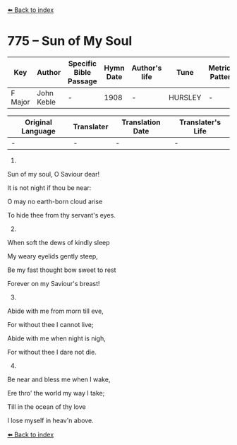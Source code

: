 [⬅️ Back to index](../README.md)

# 775 – Sun of My Soul

Key | Author   | Specific Bible Passage     |Hymn Date |Author's life |Tune |Metrical Pattern   |Composer/Source
-- | --------- | ---------------------------|----------|--------------|-----|-------------------|-------------  
F Major |John Keble |- |1908 |- |HURSLEY |- |Peter Ritter

Original Language | Translater | Translation Date   | Translater's Life  
----------------- | --------- | --------------------|-------------     
\- |- |- |-




1.

Sun of my soul, O Saviour dear!

It is not night if thou be near:

O may no earth-born cloud arise

To hide thee from thy servant's eyes.



2.

When soft the dews of kindly sleep

My weary eyelids gently steep,

Be my fast thought bow sweet to rest

Forever on my Saviour's breast!



3.

Abide with me from morn till eve,

For without thee I cannot live;

Abide with me when night is nigh,

For without thee I dare not die.



4.

Be near and bless me when I wake,

Ere thro' the world my way I take;

Till in the ocean of thy love

I lose myself in heav'n above.

[⬅️ Back to index](../README.md)

